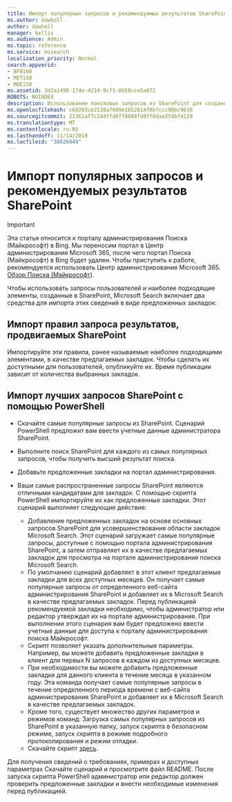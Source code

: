 ```yaml
---
title: Импорт популярных запросов и рекомендуемых результатов SharePoint
ms.author: dawholl
author: dawholl
manager: kellis
ms.audience: Admin
ms.topic: reference
ms.service: mssearch
localization_priority: Normal
search.appverid:
- BFB160
- MET150
- MOE150
ms.assetid: 3d2a1498-174e-4214-9cf1-8b58cce5a872
ROBOTS: NOINDEX
description: Использование поисковых запросов из SharePoint для создания результатов работы Microsoft Search
ms.openlocfilehash: c69203ce2138a7609e1b52614f8bfccc98bc9616
ms.sourcegitcommit: 21361af7c244ffd6ff8689fd0ff0daa359bf4129
ms.translationtype: MT
ms.contentlocale: ru-RU
ms.lasthandoff: 11/14/2019
ms.locfileid: "38626849"
---
```

# <a name="import-sharepoint-promoted-results-and-top-queries"></a>Импорт популярных запросов и рекомендуемых результатов SharePoint

> [!IMPORTANT]
> Эта статья относится к порталу администрирования Поиска (Майкрософт) в Bing. Мы переносим портал в Центр администрирования Microsoft 365, после чего портал Поиска (Майкрософт) в Bing будет удален. Чтобы приступить к работе, рекомендуется использовать Центр администрирования Microsoft 365. [Обзор Поиска (Майкрософт)](overview-microsoft-search.md).
    
Чтобы использовать запросы пользователей и наиболее подходящие элементы, созданные в SharePoint, Microsoft Search включает два средства для импорта этих сведений в виде предложенных закладок: 
  
## <a name="import-sharepoint-promoted-result-query-rules"></a>Импорт правил запроса результатов, продвигаемых SharePoint

Импортируйте эти правила, ранее называемые наиболее подходящими элементами, в качестве предлагаемых закладок. Чтобы сделать их доступными для пользователей, опубликуйте их. Время публикации зависит от количества выбранных закладок.
  
## <a name="import-top-sharepoint-queries-using-powershell"></a>Импорт лучших запросов SharePoint с помощью PowerShell

- Скачайте самые популярные запросы из SharePoint. Сценарий PowerShell предложит вам ввести учетные данные администратора SharePoint.
    
- Выполните поиск SharePoint для каждого из самых популярных запросов, чтобы получить высший результат поиска.
    
- Добавьте предложенные закладки на портал администрирования.
    
- Ваши самые распространенные запросы SharePoint являются отличными кандидатами для закладок. С помощью скрипта PowerShell импортируйте их как предложенные закладки. Этот сценарий выполняет следующие действия:
    - Добавление предложенных закладок на основе основных запросов SharePoint для усовершенствования области закладок Microsoft Search. Этот сценарий загружает самые популярные запросы, доступные с помощью портала администрирования SharePoint, а затем отправляет их в качестве предлагаемых закладок для просмотра на портале администрирования поиска Microsoft Search.
    - По умолчанию сценарий добавляет в этот клиент предлагаемые закладки для всех доступных месяцев. Он получает самые популярные запросы от определенного веб-сайта администрирования SharePoint и добавляет их в Microsoft Search в качестве предлагаемых закладок. Перед публикацией рекомендуемой закладки необходимо, чтобы администратор или редактор утверждал их на портале администрирования. При выполнении этого сценария вам будет предложено ввести учетные данные для доступа к порталу администрирования поиска Майкрософт.
    - Скрипт позволяет указать дополнительные параметры. Например, вы можете добавить предложенные закладки в клиент для первых N запросов в каждом из доступных месяцев.
    - При необходимости вы можете добавить предложенные закладки для данного клиента в течение месяца в указанном году. Эта команда получает самые популярные запросы в течение определенного периода времени с веб-сайта администрирования SharePoint и добавляет их в Microsoft Search в качестве предлагаемых закладок.
    - Кроме того, существует множество других параметров и режимов команд: Загрузка самых популярных запросов из SharePoint в указанную папку, запуск скрипта в безопасном режиме, запуск скрипта в режиме подробного протоколирования и режим отладки.
    - Скачайте скрипт [здесь](https://www.bingforbusiness.com/distribution/SharepointTopQueryBookmarks.zip). 

Для получения сведений о требованиях, примерах и доступных параметрах Скачайте сценарий и просмотрите файл README. После запуска скрипта PowerShell администратор или редактор должен проверить предложенные закладки и внести необходимые изменения перед публикацией.